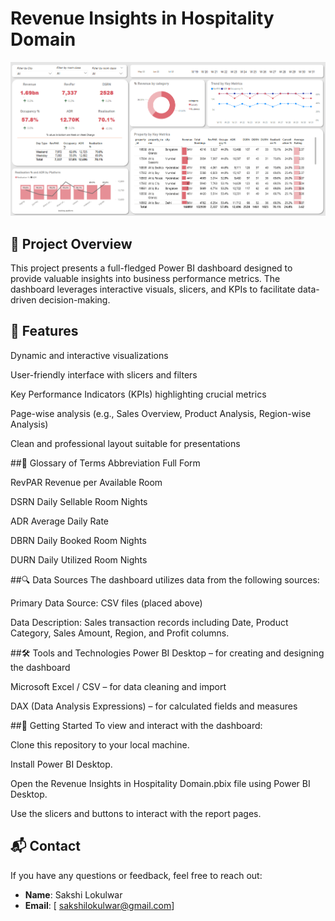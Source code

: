 # Revenue Insights in Hospitality Domain

![Dashboard Overview](https://github.com/SakshiLokulwar/Revenue-Insights-in-Hospitality-Domain/blob/main/Dashboard-Preview.png)



## 📌 Project Overview
This project presents a full-fledged Power BI dashboard designed to provide valuable insights into business performance metrics. The dashboard leverages interactive visuals, slicers, and KPIs to facilitate data-driven decision-making.
## 🎯 Features

Dynamic and interactive visualizations

User-friendly interface with slicers and filters

Key Performance Indicators (KPIs) highlighting crucial metrics

Page-wise analysis (e.g., Sales Overview, Product Analysis, Region-wise Analysis)

Clean and professional layout suitable for presentations


##📘 Glossary of Terms
Abbreviation	                     Full Form

RevPAR	                           Revenue per Available Room

DSRN                               Daily Sellable Room Nights

ADR	                               Average Daily Rate

DBRN	                             Daily Booked Room Nights

DURN                               Daily Utilized Room Nights


##🔍 Data Sources
The dashboard utilizes data from the following sources:

Primary Data Source: CSV files (placed above)

Data Description: Sales transaction records including Date, Product Category, Sales Amount, Region, and Profit columns.



##🛠️ Tools and Technologies
Power BI Desktop – for creating and designing the dashboard

Microsoft Excel / CSV – for data cleaning and import

DAX (Data Analysis Expressions) – for calculated fields and measures

##🚀 Getting Started
To view and interact with the dashboard:

Clone this repository to your local machine.

Install Power BI Desktop.

Open the Revenue Insights in Hospitality Domain.pbix file using Power BI Desktop.

Use the slicers and buttons to interact with the report pages.

## 📬 Contact

If you have any questions or feedback, feel free to reach out:

- **Name**: Sakshi Lokulwar  
- **Email**: [ sakshilokulwar@gmail.com]





